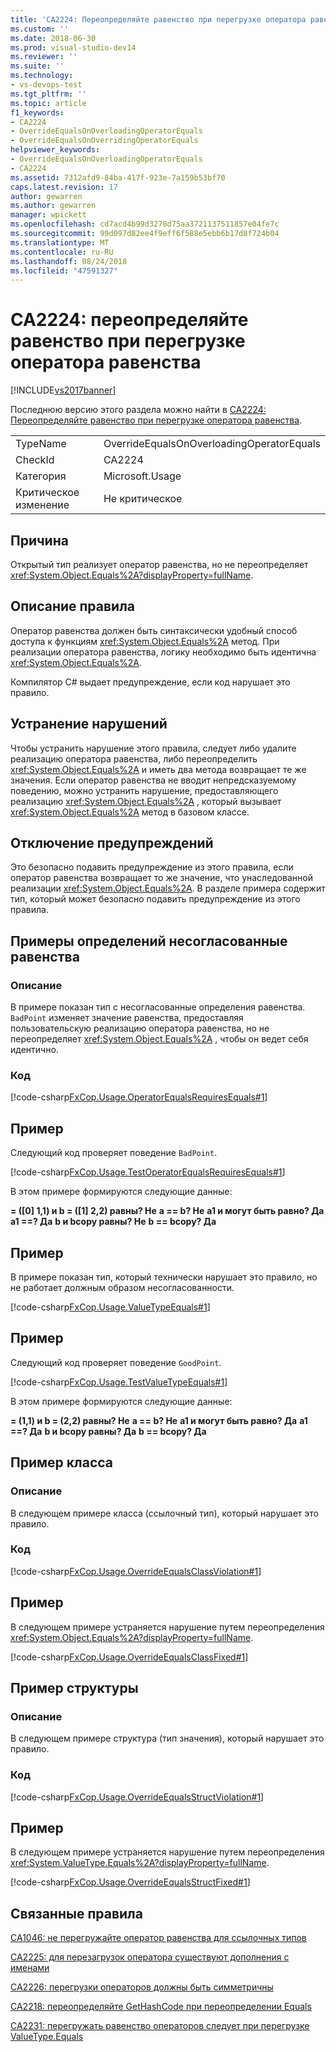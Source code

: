 ```yaml
---
title: 'CA2224: Переопределяйте равенство при перегрузке оператора равенства | Документация Майкрософт'
ms.custom: ''
ms.date: 2018-06-30
ms.prod: visual-studio-dev14
ms.reviewer: ''
ms.suite: ''
ms.technology:
- vs-devops-test
ms.tgt_pltfrm: ''
ms.topic: article
f1_keywords:
- CA2224
- OverrideEqualsOnOverloadingOperatorEquals
- OverrideEqualsOnOverridingOperatorEquals
helpviewer_keywords:
- OverrideEqualsOnOverloadingOperatorEquals
- CA2224
ms.assetid: 7312afd9-84ba-417f-923e-7a159b53bf70
caps.latest.revision: 17
author: gewarren
ms.author: gewarren
manager: wpickett
ms.openlocfilehash: cd7acd4b99d3278d75aa3721137511857e04fe7c
ms.sourcegitcommit: 99d097d82ee4f9eff6f588e5ebb6b17d8f724b04
ms.translationtype: MT
ms.contentlocale: ru-RU
ms.lasthandoff: 08/24/2018
ms.locfileid: "47591327"
---
```

# <a name="ca2224-override-equals-on-overloading-operator-equals"></a>CA2224: переопределяйте равенство при перегрузке оператора равенства
[!INCLUDE[vs2017banner](../includes/vs2017banner.md)]

Последнюю версию этого раздела можно найти в [CA2224: Переопределяйте равенство при перегрузке оператора равенства](https://docs.microsoft.com/visualstudio/code-quality/ca2224-override-equals-on-overloading-operator-equals).

|||
|-|-|
|TypeName|OverrideEqualsOnOverloadingOperatorEquals|
|CheckId|CA2224|
|Категория|Microsoft.Usage|
|Критическое изменение|Не критическое|

## <a name="cause"></a>Причина
 Открытый тип реализует оператор равенства, но не переопределяет <xref:System.Object.Equals%2A?displayProperty=fullName>.

## <a name="rule-description"></a>Описание правила
 Оператор равенства должен быть синтаксически удобный способ доступа к функциям <xref:System.Object.Equals%2A> метод. При реализации оператора равенства, логику необходимо быть идентична <xref:System.Object.Equals%2A>.

 Компилятор C# выдает предупреждение, если код нарушает это правило.

## <a name="how-to-fix-violations"></a>Устранение нарушений
 Чтобы устранить нарушение этого правила, следует либо удалите реализацию оператора равенства, либо переопределить <xref:System.Object.Equals%2A> и иметь два метода возвращает те же значения. Если оператор равенства не вводит непредсказуемому поведению, можно устранить нарушение, предоставляющего реализацию <xref:System.Object.Equals%2A> , который вызывает <xref:System.Object.Equals%2A> метод в базовом классе.

## <a name="when-to-suppress-warnings"></a>Отключение предупреждений
 Это безопасно подавить предупреждение из этого правила, если оператор равенства возвращает то же значение, что унаследованной реализации <xref:System.Object.Equals%2A>. В разделе примера содержит тип, который может безопасно подавить предупреждение из этого правила.

## <a name="examples-of-inconsistent-equality-definitions"></a>Примеры определений несогласованные равенства

### <a name="description"></a>Описание
 В примере показан тип с несогласованные определения равенства. `BadPoint` изменяет значение равенства, предоставляя пользовательскую реализацию оператора равенства, но не переопределяет <xref:System.Object.Equals%2A> , чтобы он ведет себя идентично.

### <a name="code"></a>Код
 [!code-csharp[FxCop.Usage.OperatorEqualsRequiresEquals#1](../snippets/csharp/VS_Snippets_CodeAnalysis/FxCop.Usage.OperatorEqualsRequiresEquals/cs/FxCop.Usage.OperatorEqualsRequiresEquals.cs#1)]

## <a name="example"></a>Пример
 Следующий код проверяет поведение `BadPoint`.

 [!code-csharp[FxCop.Usage.TestOperatorEqualsRequiresEquals#1](../snippets/csharp/VS_Snippets_CodeAnalysis/FxCop.Usage.TestOperatorEqualsRequiresEquals/cs/FxCop.Usage.TestOperatorEqualsRequiresEquals.cs#1)]

 В этом примере формируются следующие данные:

 **= ([0] 1,1) и b = ([1] 2,2) равны? Не**
**a == b? Не**
**a1 и могут быть равно? Да**
**a1 ==? Да**
**b и bcopy равны? Не**
**b == bcopy? Да**
## <a name="example"></a>Пример
 В примере показан тип, который технически нарушает это правило, но не работает должным образом несогласованности.

 [!code-csharp[FxCop.Usage.ValueTypeEquals#1](../snippets/csharp/VS_Snippets_CodeAnalysis/FxCop.Usage.ValueTypeEquals/cs/FxCop.Usage.ValueTypeEquals.cs#1)]

## <a name="example"></a>Пример
 Следующий код проверяет поведение `GoodPoint`.

 [!code-csharp[FxCop.Usage.TestValueTypeEquals#1](../snippets/csharp/VS_Snippets_CodeAnalysis/FxCop.Usage.TestValueTypeEquals/cs/FxCop.Usage.TestValueTypeEquals.cs#1)]

 В этом примере формируются следующие данные:

 **= (1,1) и b = (2,2) равны? Не**
**a == b? Не**
**a1 и могут быть равно? Да**
**a1 ==? Да**
**b и bcopy равны? Да**
**b == bcopy? Да**
## <a name="class-example"></a>Пример класса

### <a name="description"></a>Описание
 В следующем примере класса (ссылочный тип), который нарушает это правило.

### <a name="code"></a>Код
 [!code-csharp[FxCop.Usage.OverrideEqualsClassViolation#1](../snippets/csharp/VS_Snippets_CodeAnalysis/FxCop.Usage.OverrideEqualsClassViolation/cs/FxCop.Usage.OverrideEqualsClassViolation.cs#1)]

## <a name="example"></a>Пример
 В следующем примере устраняется нарушение путем переопределения <xref:System.Object.Equals%2A?displayProperty=fullName>.

 [!code-csharp[FxCop.Usage.OverrideEqualsClassFixed#1](../snippets/csharp/VS_Snippets_CodeAnalysis/FxCop.Usage.OverrideEqualsClassFixed/cs/FxCop.Usage.OverrideEqualsClassFixed.cs#1)]

## <a name="structure-example"></a>Пример структуры

### <a name="description"></a>Описание
 В следующем примере структура (тип значения), который нарушает это правило.

### <a name="code"></a>Код
 [!code-csharp[FxCop.Usage.OverrideEqualsStructViolation#1](../snippets/csharp/VS_Snippets_CodeAnalysis/FxCop.Usage.OverrideEqualsStructViolation/cs/FxCop.Usage.OverrideEqualsStructViolation.cs#1)]

## <a name="example"></a>Пример
 В следующем примере устраняется нарушение путем переопределения <xref:System.ValueType.Equals%2A?displayProperty=fullName>.

 [!code-csharp[FxCop.Usage.OverrideEqualsStructFixed#1](../snippets/csharp/VS_Snippets_CodeAnalysis/FxCop.Usage.OverrideEqualsStructFixed/cs/FxCop.Usage.OverrideEqualsStructFixed.cs#1)]

## <a name="related-rules"></a>Связанные правила
 [CA1046: не перегружайте оператор равенства для ссылочных типов](../code-quality/ca1046-do-not-overload-operator-equals-on-reference-types.md)

 [CA2225: для перезагрузок оператора существуют дополнения с именами](../code-quality/ca2225-operator-overloads-have-named-alternates.md)

 [CA2226: перегрузки операторов должны быть симметричны](../code-quality/ca2226-operators-should-have-symmetrical-overloads.md)

 [CA2218: переопределяйте GetHashCode при переопределении Equals](../code-quality/ca2218-override-gethashcode-on-overriding-equals.md)

 [CA2231: перегружать равенство операторов следует при перегрузке ValueType.Equals](../code-quality/ca2231-overload-operator-equals-on-overriding-valuetype-equals.md)



